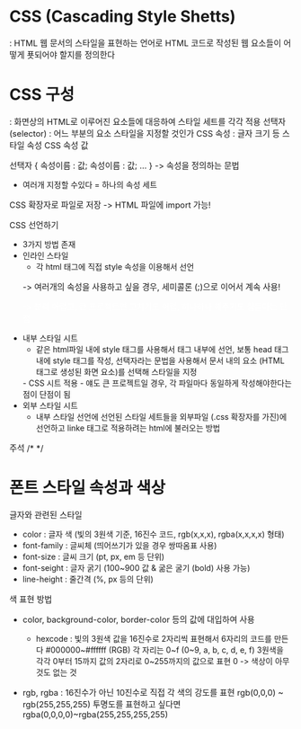 # CSS (Cascading Style Shetts)

: HTML 웹 문서의 스타일을 표현하는 언어로 HTML 코드로 작성된 웹 요소들이 어떻게 푯되어야 할지를 정의한다

# CSS 구성

: 화면상의 HTML로 이루어진 요소들에 대응하여 스타일 세트를 각각 적용
선택자 (selector) : 어느 부분의 요소 스타일을 지정할 것인가
CSS 속성 : 글자 크기 등 스타일 속성
CSS 속성 값

선택자 {
속성이름 : 값;
속성이름 : 값;
... }
-> 속성을 정의하는 문법

- 여러개 지정할 수있다 = 하나의 속성 세트

CSS 확장자로 파일로 저장 -> HTML 파일에 import 가능!

CSS 선언하기

- 3가지 방법 존재
- 인라인 스타일
  - 각 html 태그에 직접 style 속성을 이용해서 선언
  <p style="font-size: 11pt"> -> 여러개의 속성을 사용하고 싶을 경우, 세미콜론 (;)으로 이어서 계속 사용!
  <p style="font-size: 11pt; color:white;">
  -> 분리 어렵고, 큰 프로젝트면 고치기도 어렵, 하나하나 해주기도 힘들다는 단점
- 내부 스타일 시트
  - 같은 html파일 내에 style 태그를 사용해서 태그 내부에 선언, 보통 head 태그 내에 style 태그를 작성, 선택자라는 문법을 사용해서 문서 내의 요소 (HTML 태그로 생성된 화면 요소)를 선택해 스타일을 지정
  <head>
      <style>
      p {
          font-size: 11pt;
      }
      </style>
  </head>
  - CSS 시트 적용
  - 얘도 큰 프로젝트일 경우, 각 파일마다 동일하게 작성해야한다는 점이 단점이 됨
- 외부 스타일 시트
  - 내부 스타일 선언에 선언된 스타일 세트들을 외부파일 (.css 확장자를 가진)에 선언하고 linke 태그로 적용하려는 html에 불러오는 방법
  <head>
      <link rel="stylesheet" type="text/css" href="CSS 파일명">
  <head>

주석
/\* \*/

# 폰트 스타일 속성과 색상

글자와 관련된 스타일

- color : 글자 색 (빛의 3원색 기준, 16진수 코드, rgb(x,x,x), rgba(x,x,x,x) 형태)
- font-family : 글씨체 (띄어쓰기가 있을 경우 쌍따옴표 사용)
- font-size : 글씨 크기 (pt, px, em 등 단위)
- font-seight : 글자 굵기
  (100~900 값 & 굶은 굴기 (bold) 사용 가능)
- line-height : 줄간격 (%, px 등의 단위)

색 표현 방법

- color, background-color, border-color 등의 값에 대입하여 사용

  - hexcode : 빛의 3원색 값을 16진수로 2자리씩 표현해서 6자리의 코드를 만든다
    #000000~#ffffff (RGB)
    각 자리는 0~f (0~9, a, b, c, d, e, f)
    3원색을 각각 0부터 15까지 값의 2자리로 0~255까지의 값으로 표현
    0 -> 색상이 아무것도 없는 것

- rgb, rgba : 16진수가 아닌 10진수로 직접 각 색의 강도를 표현
  rgb(0,0,0) ~ rgb(255,255,255)
  투명도를 표현하고 싶다면 rgba(0,0,0,0)~rgba(255,255,255,255)
